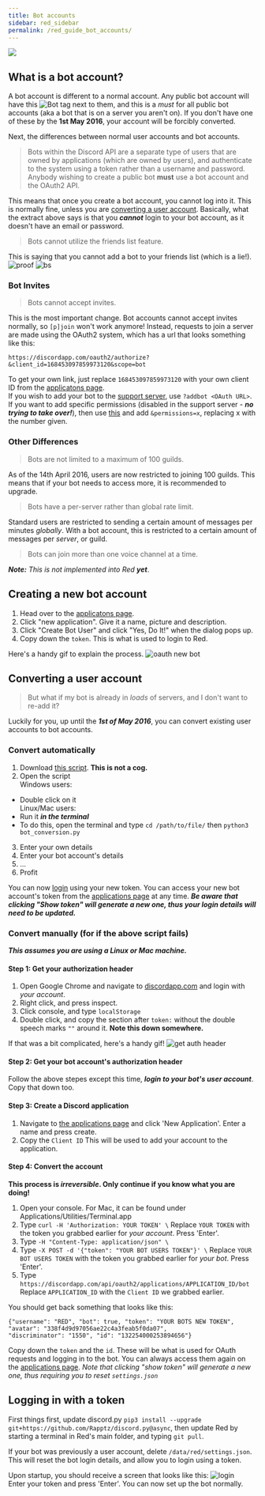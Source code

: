 ```yaml
---
title: Bot accounts
sidebar: red_sidebar
permalink: /red_guide_bot_accounts/
---
```


![](https://img.shields.io/badge/Guide%20by-fishyfing-blue.svg)

## What is a bot account?

A bot account is different to a normal account. Any public bot account will have this ![Bot tag](https://i.imgur.com/OQufliA.png "Bot Tag") next to them, and this is a *must* for all public bot accounts (aka a bot that is on a server you aren't on). If you don't have one of these by the **1st May 2016**, your account will be forcibly converted.

Next, the differences between normal user accounts and bot accounts.

>Bots within the Discord API are a separate type of users that are owned by applications (which are owned by users), and authenticate to the system using a token rather than a username and password. Anybody wishing to create a public bot **must** use a bot account and the OAuth2 API.

This means that once you create a bot account, you cannot log into it. This is normally fine, unless you are [converting a user account](#converting-a-user-account). Basically, what the extract above says is that you ***cannot*** login to your bot account, as it doesn't have an email or password.

>Bots cannot utilize the friends list feature.

This is saying that you cannot add a bot to your friends list (which is a lie!). ![proof](https://i.imgur.com/pagjorI.png)
![bs](http://i.imgur.com/0DSbAs4.gif)

### Bot Invites

>Bots cannot accept invites.

This is the most important change. Bot accounts cannot accept invites normally, so `[p]join` won't work anymore! Instead, requests to join a server are made using the OAuth2 system, which has a url that looks something like this:

`https://discordapp.com/oauth2/authorize?&client_id=168453097859973120&scope=bot`

To get your own link, just replace `168453097859973120` with your own client ID from the [applicatons page](https://discordapp.com/developers/applications/me).  
If you wish to add your bot to the [support server](https://discord.gg/0k4npTwMvTpv9wrh), use `?addbot <OAuth URL>`.  
If you want to add specific permissions (disabled in the support server - ***no trying to take over!***), then use [this](https://abal.moe/Discord/permissions.html) and add `&permissions=x`, replacing x with the number given.

### Other Differences

>Bots are not limited to a maximum of 100 guilds.

As of the 14th April 2016, users are now restricted to joining 100 guilds. This means that if your bot needs to access more, it is recommended to upgrade.

>Bots have a per-server rather than global rate limit.

Standard users are restricted to sending a certain amount of messages per minutes *globally*. With a bot account, this is restricted to a certain amount of messages per *server*, or guild.

>Bots can join more than one voice channel at a time.

***Note:*** *This is not implemented into Red* ***yet***.

## Creating a new bot account

1. Head over to the [applicatons page](https://discordapp.com/developers/applications/me).
2. Click "new application". Give it a name, picture and description.
3. Click "Create Bot User" and click "Yes, Do It!" when the dialog pops up.
4. Copy down the `token`. This is what is used to login to Red.

Here's a handy gif to explain the process. ![oauth new bot](http://i.imgur.com/Y2ouW7I.gif)


## Converting a user account

>But what if my bot is already in *loads* of servers, and I don't want to re-add it?

Luckily for you, up until the ***1st of May 2016***, you can convert existing user accounts to bot accounts. 

### Convert automatically

1. Download [this script](https://gist.github.com/Twentysix26/c2e5f0e9c0120308122361566c2c997e). **This is not a cog.**
2. Open the script  
Windows users:  
  * Double click on it  
Linux/Mac users:  
  * Run it ***in the terminal***
  * To do this, open the terminal and type `cd /path/to/file/` then `python3 bot_conversion.py`
3. Enter your own details
4. Enter your bot account's details
5. ...
6. Profit  

You can now [login](#logging-in-with-a-token) using your new token. You can access your new bot account's token from the [applications page](https://discordapp.com/developers/applications/me) at any time. ***Be aware that clicking "Show token" will generate a new one, thus your login details will need to be updated.***

### Convert manually (for if the above script fails)

***This assumes you are using a Linux or Mac machine.***

#### Step 1: Get your authorization header

1. Open Google Chrome and navigate to [discordapp.com](https://discordapp.com) and login with *your account*.  
2. Right click, and press inspect.  
3. Click console, and type `localStorage`  
4. Double click, and copy the section after `token:` without the double speech marks `""` around it. **Note this down somewhere.**  

If that was a bit complicated, here's a handy gif! ![get auth header](http://i.imgur.com/FyxSvpE.gif)

#### Step 2: Get your bot account's authorization header

Follow the above stepes except this time, ***login to your bot's user account***. Copy that down too.

#### Step 3: Create a Discord application

1. Navigate to [the applications page](https://discordapp.com/developers/applications/me) and click 'New Application'. Enter a name and press create.
2. Copy the `Client ID` This will be used to add your account to the application.

#### Step 4: Convert the account

**This process is _irreversible_. Only continue if you know what you are doing!**  
1. Open your console.  For Mac, it can be found under Applications/Utilities/Terminal.app  
2. Type `curl -H 'Authorization: YOUR TOKEN' \` Replace `YOUR TOKEN` with the token you grabbed earlier for *your account*. Press 'Enter'.  
3. Type `-H "Content-Type: application/json" \`  
4. Type `-X POST -d '{"token": "YOUR BOT USERS TOKEN"}' \` Replace `YOUR BOT USERS TOKEN` with the token you grabbed earlier for *your bot*. Press 'Enter'.  
5. Type `https://discordapp.com/api/oauth2/applications/APPLICATION_ID/bot` Replace `APPLICATION_ID` with the `Client ID` we grabbed earlier.  

You should get back something that looks like this: 
```
{"username": "RED", "bot": true, "token": "YOUR BOTS NEW TOKEN", "avatar": "338f4d9d97056ae22c4a3feab5f0da07",
"discriminator": "1550", "id": "132254000253894656"}
```
Copy down the `token` and the `id`. These will be what is used for OAuth requests and logging in to the bot. You can always access them again on the [applications page](https://discordapp.com/developers/applications/me). *Note that clicking "show token" will generate a new one, thus requiring you to reset `settings.json`*

## Logging in with a token

First things first, update discord.py `pip3 install --upgrade git+https://github.com/Rapptz/discord.py@async`, then update Red by starting a terminal in Red's main folder, and typing `git pull`.

If your bot was previously a user account, delete `/data/red/settings.json`. This will reset the bot login details, and allow you to login using a token.

Upon startup, you should receive a screen that looks like this: ![login](https://i.imgur.com/Y21YuDx.png)   
Enter your token and press 'Enter'. You can now set up the bot normally.
